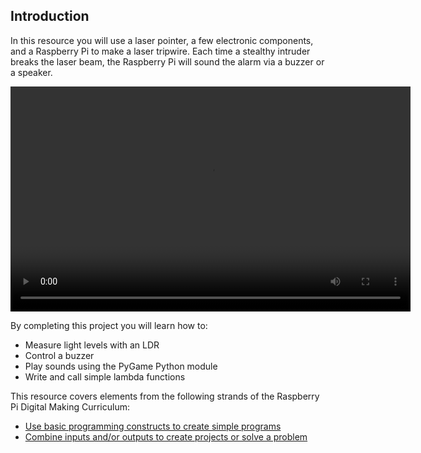 ## Introduction

In this resource you will use a laser pointer, a few electronic components, and a Raspberry Pi to make a laser tripwire. Each time a stealthy intruder breaks the laser beam, the Raspberry Pi will sound the alarm via a buzzer or a speaker.

<video width="640" height="360" controls>
<source src="images/laser_tripwire_video.mp4" type="video/mp4">
Your browser does not support WebM video, try FireFox or Chrome
</video>


By completing this project you will learn how to:

   - Measure light levels with an LDR
   - Control a buzzer
   - Play sounds using the PyGame Python module
   - Write and call simple lambda functions

This resource covers elements from the following strands of the Raspberry Pi Digital Making Curriculum:

  - [Use basic programming constructs to create simple programs](https://www.raspberrypi.org/curriculum/programming/creator)
  - [Combine inputs and/or outputs to create projects or solve a problem](https://www.raspberrypi.org/curriculum/physical-computing/builder)
